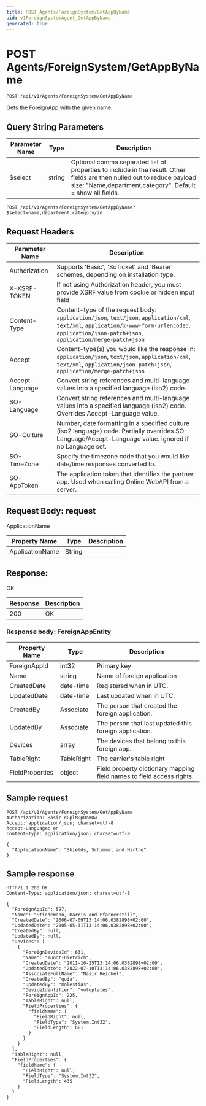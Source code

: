 ```yaml
---
title: POST Agents/ForeignSystem/GetAppByName
uid: v1ForeignSystemAgent_GetAppByName
generated: true
---
```


# POST Agents/ForeignSystem/GetAppByName

```http
POST /api/v1/Agents/ForeignSystem/GetAppByName
```

Gets the ForeignApp with the given name.







## Query String Parameters

| Parameter Name | Type |  Description |
|----------------|------|--------------|
| $select | string |  Optional comma separated list of properties to include in the result. Other fields are then nulled out to reduce payload size: "Name,department,category". Default = show all fields. |

```http
POST /api/v1/Agents/ForeignSystem/GetAppByName?$select=name,department,category/id
```


## Request Headers

| Parameter Name | Description |
|----------------|-------------|
| Authorization  | Supports 'Basic', 'SoTicket' and 'Bearer' schemes, depending on installation type. |
| X-XSRF-TOKEN   | If not using Authorization header, you must provide XSRF value from cookie or hidden input field |
| Content-Type | Content-type of the request body: `application/json`, `text/json`, `application/xml`, `text/xml`, `application/x-www-form-urlencoded`, `application/json-patch+json`, `application/merge-patch+json` |
| Accept         | Content-type(s) you would like the response in: `application/json`, `text/json`, `application/xml`, `text/xml`, `application/json-patch+json`, `application/merge-patch+json` |
| Accept-Language | Convert string references and multi-language values into a specified language (iso2) code. |
| SO-Language | Convert string references and multi-language values into a specified language (iso2) code. Overrides Accept-Language value. |
| SO-Culture | Number, date formatting in a specified culture (iso2 language) code. Partially overrides SO-Language/Accept-Language value. Ignored if no Language set. |
| SO-TimeZone | Specify the timezone code that you would like date/time responses converted to. |
| SO-AppToken | The application token that identifies the partner app. Used when calling Online WebAPI from a server. |

## Request Body: request 

ApplicationName 

| Property Name | Type |  Description |
|----------------|------|--------------|
| ApplicationName | String |  |

## Response:

OK

| Response | Description |
|----------------|-------------|
| 200 | OK |

### Response body: ForeignAppEntity

| Property Name | Type |  Description |
|----------------|------|--------------|
| ForeignAppId | int32 | Primary key |
| Name | string | Name of foreign application |
| CreatedDate | date-time | Registered when  in UTC. |
| UpdatedDate | date-time | Last updated when  in UTC. |
| CreatedBy | Associate | The person that created the foreign application. |
| UpdatedBy | Associate | The person that last updated this foreign application. |
| Devices | array | The devices that belong to this foreign app. |
| TableRight | TableRight | The carrier's table right |
| FieldProperties | object | Field property dictionary mapping field names to field access rights. |

## Sample request

```http!
POST /api/v1/Agents/ForeignSystem/GetAppByName
Authorization: Basic dGplMDpUamUw
Accept: application/json; charset=utf-8
Accept-Language: en
Content-Type: application/json; charset=utf-8

{
  "ApplicationName": "Shields, Schimmel and Hirthe"
}
```

## Sample response

```http_
HTTP/1.1 200 OK
Content-Type: application/json; charset=utf-8

{
  "ForeignAppId": 597,
  "Name": "Stiedemann, Harris and Pfannerstill",
  "CreatedDate": "2006-07-09T13:14:06.0382898+02:00",
  "UpdatedDate": "2005-05-31T13:14:06.0382898+02:00",
  "CreatedBy": null,
  "UpdatedBy": null,
  "Devices": [
    {
      "ForeignDeviceId": 631,
      "Name": "Yundt-Dietrich",
      "CreatedDate": "2011-10-25T13:14:06.0382898+02:00",
      "UpdatedDate": "2022-07-10T13:14:06.0382898+02:00",
      "AssociateFullName": "Nasir Reichel",
      "CreatedBy": "quia",
      "UpdatedBy": "molestias",
      "DeviceIdentifier": "voluptates",
      "ForeignAppId": 225,
      "TableRight": null,
      "FieldProperties": {
        "fieldName": {
          "FieldRight": null,
          "FieldType": "System.Int32",
          "FieldLength": 681
        }
      }
    }
  ],
  "TableRight": null,
  "FieldProperties": {
    "fieldName": {
      "FieldRight": null,
      "FieldType": "System.Int32",
      "FieldLength": 435
    }
  }
}
```